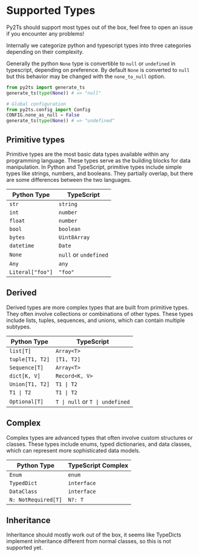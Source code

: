 # Supported Types

Py2Ts should support most types out of the box, feel free to open an issue if you encounter any problems!

Internally we categorize python and typescript types into three categories depending on their complexity.

Generally the python `None` type is convertible to `null` or `undefined` in typescript, depending on preference. By default `None` is converted to `null`
but this behavior may be changed with the `none_to_null` option. 

```python
from py2ts import generate_ts
generate_ts(type(None)) # => "null"

# Global configuration
from py2ts.config import Config
CONFIG.none_as_null = False
generate_ts(type(None)) # => "undefined"
```


## Primitive types

Primitive types are the most basic data types available within any programming language. These types serve as the building blocks for data manipulation. In Python and TypeScript, primitive types include simple types like strings, numbers, and booleans. They partially overlap, but there are some differences between the two languages.

| Python Type       | TypeScript                     |
|-------------------|--------------------------------|
| `str`             | `string`                       |
| `int`             | `number`                       |
| `float`           | `number`                       |
| `bool`            | `boolean`                      |
| `bytes`           | `Uint8Array`                   |
| `datetime`        | `Date`                         |
| `None`            | `null` or `undefined`          |
| `Any`             | `any`                          |
| `Literal["foo"]`  | `"foo"`                        |

## Derived 

Derived types are more complex types that are built from primitive types. They often involve collections or combinations of other types. These types include lists, tuples, sequences, and unions, which can contain multiple subtypes.

| Python Type       | TypeScript                     |
|-------------------|--------------------------------|
| `list[T]`         | `Array<T>`                     |
| `tuple[T1, T2]`   | `[T1, T2]`                     |
| `Sequence[T]`     | `Array<T>`                     |
| `dict[K, V]`      | `Record<K, V>`                 |
| `Union[T1, T2]`   | `T1 \| T2`                     |
| `T1 \| T2`        | `T1 \| T2`                     |
| `Optional[T]`     | `T \| null` or `T \| undefined`|



## Complex 

Complex types are advanced types that often involve custom structures or classes. These types include enums, typed dictionaries, and data classes, which can represent more sophisticated data models.

| Python Type          | TypeScript Complex             |
|----------------------|--------------------------------|
| `Enum`               | `enum`                         |
| `TypedDict`          | `interface`                    |
| `DataClass`          | `interface`                    |
| `N: NotRequired[T]`  | `N?: T`                        |


## Inheritance

Inheritance should mostly work out of the box, it seems like TypeDicts implement inheritance different from normal classes, so this is not supported yet.
